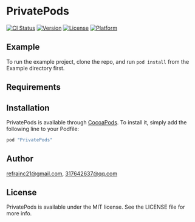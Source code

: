 # PrivatePods

[![CI Status](http://img.shields.io/travis/refrainc21@gmail.com/PrivatePods.svg?style=flat)](https://travis-ci.org/refrainc21@gmail.com/PrivatePods)
[![Version](https://img.shields.io/cocoapods/v/PrivatePods.svg?style=flat)](http://cocoapods.org/pods/PrivatePods)
[![License](https://img.shields.io/cocoapods/l/PrivatePods.svg?style=flat)](http://cocoapods.org/pods/PrivatePods)
[![Platform](https://img.shields.io/cocoapods/p/PrivatePods.svg?style=flat)](http://cocoapods.org/pods/PrivatePods)

## Example

To run the example project, clone the repo, and run `pod install` from the Example directory first.

## Requirements

## Installation

PrivatePods is available through [CocoaPods](http://cocoapods.org). To install
it, simply add the following line to your Podfile:

```ruby
pod "PrivatePods"
```

## Author

refrainc21@gmail.com, 317642637@qq.com

## License

PrivatePods is available under the MIT license. See the LICENSE file for more info.
